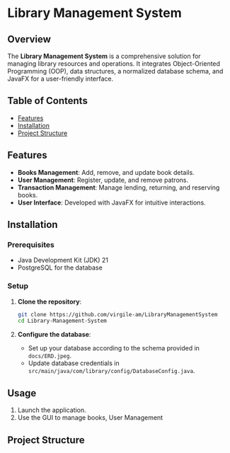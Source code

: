 # Library Management System

## Overview

The **Library Management System** is a comprehensive solution for managing library resources and operations. It integrates Object-Oriented Programming (OOP), data structures, a normalized database schema, and JavaFX for a user-friendly interface.

## Table of Contents
- [Features](#features)
- [Installation](#installation)
- [Project Structure](#project-structure)
 
## Features

- **Books Management**: Add, remove, and update book details.
- **User  Management**: Register, update, and remove patrons.
- **Transaction Management**: Manage lending, returning, and reserving books.
- **User Interface**: Developed with JavaFX for intuitive interactions.

## Installation

### Prerequisites

- Java Development Kit (JDK) 21
-  PostgreSQL for the database


### Setup

1. **Clone the repository**:
    ```sh
    git clone https://github.com/virgile-am/LibraryManagementSystem
    cd Library-Management-System
    ```

2. **Configure the database**:
    - Set up your database according to the schema provided in `docs/ERD.jpeg`.
    - Update database credentials in `src/main/java/com/library/config/DatabaseConfig.java`.

 

 
## Usage

1. Launch the application.
2. Use the GUI to manage books, User Management


## Project Structure

